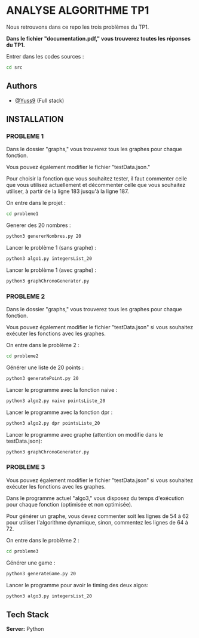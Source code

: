 
# ANALYSE ALGORITHME TP1
Nous retrouvons dans ce repo les trois problèmes du TP1.


**Dans le fichier "documentation.pdf," vous trouverez toutes les réponses du TP1.**

Entrer dans les codes sources : 
```bash
cd src
```


## Authors

- [@Yuss9](https://github.com/Yuss9) (Full stack)

## INSTALLATION

### PROBLEME 1
Dans le dossier "graphs," vous trouverez tous les graphes pour chaque fonction.

Vous pouvez également modifier le fichier "testData.json."

Pour choisir la fonction que vous souhaitez tester, il faut commenter celle que vous utilisez actuellement et décommenter celle que vous souhaitez utiliser, à partir de la ligne 183 jusqu'à la ligne 187.

On entre dans le projet : 

```bash
cd probleme1
```

Generer des 20 nombres : 

```bash
python3 genererNombres.py 20
```

Lancer le problème 1 (sans graphe) : 

```bash
python3 algo1.py integersList_20
```

Lancer le problème 1 (avec graphe) : 

```bash
python3 graphChronoGenerator.py
```


### PROBLEME 2

Dans le dossier "graphs," vous trouverez tous les graphes pour chaque fonction.

Vous pouvez également modifier le fichier "testData.json" si vous souhaitez exécuter les fonctions avec les graphes.

On entre dans le problème 2 : 

```bash
cd probleme2
```

Générer une liste de 20 points : 
```bash
python3 generatePoint.py 20
```

Lancer le programme avec la fonction naive : 

```bash
python3 algo2.py naive pointsListe_20 
```

Lancer le programme avec la fonction dpr : 

```bash
python3 algo2.py dpr pointsListe_20 
```

Lancer le programme avec graphe (attention on modifie dans le testData.json): 

```bash
python3 graphChronoGenerator.py 
```



### PROBLEME 3
Vous pouvez également modifier le fichier "testData.json" si vous souhaitez exécuter les fonctions avec les graphes.

Dans le programme actuel "algo3," vous disposez du temps d'exécution pour chaque fonction (optimisée et non optimisée).

Pour générer un graphe, vous devez commenter soit les lignes de 54 à 62 pour utiliser l'algorithme dynamique, sinon, commentez les lignes de 64 à 72.

On entre dans le problème 2 : 

```bash
cd probleme3
```

Générer une game : 
```bash
python3 generateGame.py 20
```

Lancer le programme pour avoir le timing des deux algos: 

```bash
python3 algo3.py integersList_20 
```

## Tech Stack

**Server:** Python


